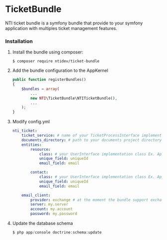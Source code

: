 # TicketBundle
NTI ticket bundle is a symfony bundle that provide to your symfony application with multiples 
ticket management features. 

### Installation

1. Install the bundle using composer:

    ```
    $ composer require ntidev/ticket-bundle
    ```

2. Add the bundle configuration to the AppKernel

    ```php
    public function registerBundles()
    {
        $bundles = array(
            ...
            new NTI\TicketBundle\NTITicketBundle(),
            ...
        );
    }
    ```

3. Modify config.yml

    ```yaml
    nti_ticket:
        ticket_service: # name of your TicketProcessInterface implementation class 
        documents_directory: # path to your documents project directory
        entities:
            resource:
                class: # your UserInterface implementation class Ex. AppBundle\Entity\User
                unique_field: uniqueId
                email_field: email
    
            contact:
                class: # your UserInterface implementation class Ex. AppBundle\Entity\Contact
                unique_field: uniqueId
                email_field: email
    
        email_client:
            provider: exchange # at the moment the bundle support exchange only.
            server: my.server
            account: my.account
            password: my.password
    ```



4. Update the database schema

    ```php
    $ php app/console doctrine:schema:update
    ```
